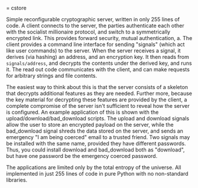 = cstore

Simple reconfigurable cryptographic server, written in only 255 lines of code.
A client connects to the server, the parties authenticate each other with the socialist millionaire protocol, and switch to a symmetrically encrypted link.
This provides forward security, mutual authentication, a.
The client provides a command line interface for sending "signals" (which act like user commands) to the server.
When the server receives a signal, it derives (via hashing) an address, and an encryption key.
It then reads from `signals/address`, and decrypts the contents under the derived key, and runs it.
The read out code communicates with the client, and can make requests for arbitrary strings and file contents.

The easiest way to think about this is that the server consists of a skeleton that decrypts additional features as they are needed.
Further more, because the key material for decrypting these features are provided by the client, a complete compromise of the server isn't sufficient to reveal how the server is configured.
An example application of this is shown with the upload/download/bad\_download scripts.
The upload and download signals allow the user to store an encrypted payload on the server, while the bad\_download signal shreds the data stored on the server, and sends an emergency "I am being coerced" email to a trusted friend.
Two signals may be installed with the same name, provided they have different passwords.
Thus, you could install download and bad\_download both as "download", but have one password be the emergency coerced password.

The applications are limited only by the total entropy of the universe.
All implemented in just 255 lines of code in pure Python with no non-standard libraries.
